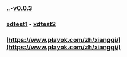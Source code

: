 ### [..](..)-[v0.0.3](https://github.com/littleflute/cchess/edit/master/ref/www.playok.com/readme.md)
### [xdtest1](xdtest1.html) - [xdtest2](xdtest2.html)
### [https://www.playok.com/zh/xiangqi/](https://www.playok.com/zh/xiangqi/)

